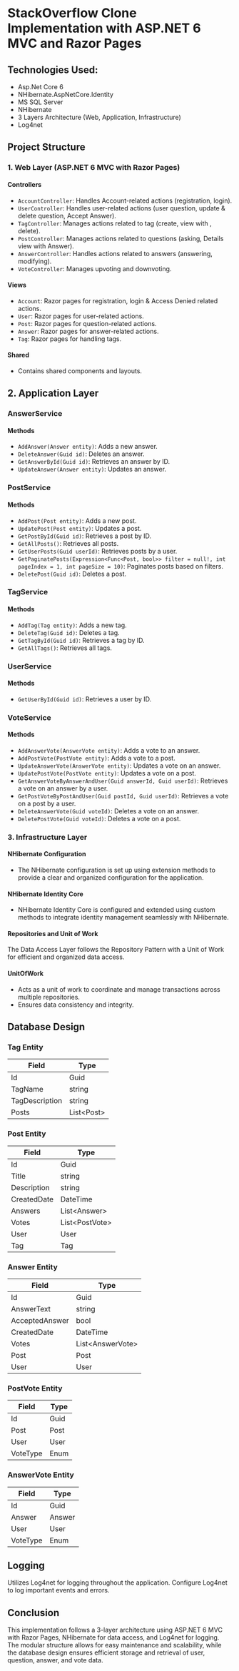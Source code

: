 # StackOverflow Clone Implementation with ASP.NET 6 MVC and Razor Pages

## Technologies Used:
- Asp.Net Core 6
- NHibernate.AspNetCore.Identity
- MS SQL Server
- NHibernate
- 3 Layers Architecture (Web, Application, Infrastructure)
- Log4net

## Project Structure

### 1. Web Layer (ASP.NET 6 MVC with Razor Pages)

#### Controllers
- `AccountController`: Handles Account-related actions (registration, login).
- `UserController`: Handles user-related actions (user question, update & delete question, Accept Answer).
- `TagController`: Manages actions related to tag (create, view with , delete).
- `PostController`: Manages actions related to questions (asking, Details view with Answer).
- `AnswerController`: Handles actions related to answers (answering, modifying).
- `VoteController`: Manages upvoting and downvoting.

#### Views
- `Account`: Razor pages for registration, login & Access Denied related actions.
- `User`: Razor pages for user-related actions.
- `Post`: Razor pages for question-related actions.
- `Answer`: Razor pages for answer-related actions.
- `Tag`: Razor pages for handling tags.

#### Shared
- Contains shared components and layouts.

## 2. Application Layer

### AnswerService

#### Methods
- `AddAnswer(Answer entity)`: Adds a new answer.
- `DeleteAnswer(Guid id)`: Deletes an answer.
- `GetAnswerById(Guid id)`: Retrieves an answer by ID.
- `UpdateAnswer(Answer entity)`: Updates an answer.

### PostService

#### Methods
- `AddPost(Post entity)`: Adds a new post.
- `UpdatePost(Post entity)`: Updates a post.
- `GetPostById(Guid id)`: Retrieves a post by ID.
- `GetAllPosts()`: Retrieves all posts.
- `GetUserPosts(Guid userId)`: Retrieves posts by a user.
- `GetPaginatePosts(Expression<Func<Post, bool>> filter = null!, int pageIndex = 1, int pageSize = 10)`: Paginates posts based on filters.
- `DeletePost(Guid id)`: Deletes a post.

### TagService

#### Methods
- `AddTag(Tag entity)`: Adds a new tag.
- `DeleteTag(Guid id)`: Deletes a tag.
- `GetTagById(Guid id)`: Retrieves a tag by ID.
- `GetAllTags()`: Retrieves all tags.

### UserService

#### Methods
- `GetUserById(Guid id)`: Retrieves a user by ID.

### VoteService

#### Methods
- `AddAnswerVote(AnswerVote entity)`: Adds a vote to an answer.
- `AddPostVote(PostVote entity)`: Adds a vote to a post.
- `UpdateAnswerVote(AnswerVote entity)`: Updates a vote on an answer.
- `UpdatePostVote(PostVote entity)`: Updates a vote on a post.
- `GetAnswerVoteByAnswerAndUser(Guid answerId, Guid userId)`: Retrieves a vote on an answer by a user.
- `GetPostVoteByPostAndUser(Guid postId, Guid userId)`: Retrieves a vote on a post by a user.
- `DeleteAnswerVote(Guid voteId)`: Deletes a vote on an answer.
- `DeletePostVote(Guid voteId)`: Deletes a vote on a post.

### 3. Infrastructure Layer

#### NHibernate Configuration
- The NHibernate configuration is set up using extension methods to provide a clear and organized configuration for the application.

#### NHibernate Identity Core
- NHibernate Identity Core is configured and extended using custom methods to integrate identity management seamlessly with NHibernate.

#### Repositories and Unit of Work
The Data Access Layer follows the Repository Pattern with a Unit of Work for efficient and organized data access.

#### UnitOfWork
- Acts as a unit of work to coordinate and manage transactions across multiple repositories.
- Ensures data consistency and integrity.

## Database Design

### Tag Entity

| Field         | Type      |
| ------------- | --------- |
| Id            | Guid      |
| TagName       | string    |
| TagDescription| string    |
| Posts         | List\<Post\> |

### Post Entity

| Field       | Type      |
| ----------- | --------- |
| Id          | Guid      |
| Title       | string    |
| Description | string    |
| CreatedDate | DateTime  |
| Answers     | List\<Answer\> |
| Votes       | List\<PostVote\> |
| User        | User      |
| Tag         | Tag       |

### Answer Entity

| Field          | Type      |
| -------------- | --------- |
| Id             | Guid      |
| AnswerText     | string    |
| AcceptedAnswer | bool      |
| CreatedDate    | DateTime  |
| Votes          | List\<AnswerVote\> |
| Post           | Post      |
| User           | User      |

### PostVote Entity

| Field    | Type      |
| -------- | --------- |
| Id       | Guid      |
| Post     | Post      |
| User     | User      |
| VoteType | Enum      |

### AnswerVote Entity

| Field    | Type      |
| -------- | --------- |
| Id       | Guid      |
| Answer   | Answer    |
| User     | User      |
| VoteType | Enum      |


## Logging

Utilizes Log4net for logging throughout the application. Configure Log4net to log important events and errors.

## Conclusion

This implementation follows a 3-layer architecture using ASP.NET 6 MVC with Razor Pages, NHibernate for data access, and Log4net for logging. The modular structure allows for easy maintenance and scalability, while the database design ensures efficient storage and retrieval of user, question, answer, and vote data.
